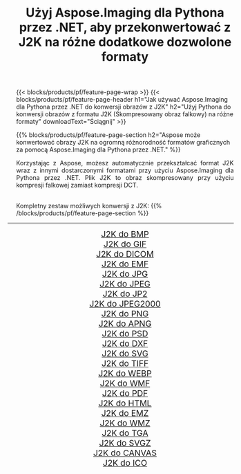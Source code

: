﻿---
title: Użyj Aspose.Imaging dla Pythona przez .NET, aby przekonwertować z J2K na różne dodatkowe dozwolone formaty 
weight: 3920
url: /pl/python-net/conversion/from/j2k 
lang: pl
langdirlevel: 2
locales: zh-hans,ja,it,ru,de,es,fr,nl,id,lt,pl,pt,vi,tr,ko,zh-hant,ar,hi,th,sv,cs,uk,he
description: Możesz szybko przekształcić J2K(Skompresowany obraz falkowy) w różne formaty za pomocą Aspose.Imaging dla Pythona przez .NET.
---

{{< blocks/products/pf/feature-page-wrap >}}
{{< blocks/products/pf/feature-page-header h1="Jak używać Aspose.Imaging dla Pythona przez .NET do konwersji obrazów z J2K" h2="Użyj Pythona do konwersji obrazów z formatu J2K (Skompresowany obraz falkowy) na różne formaty" downloadText="Ściągnij" >}}


{{% blocks/products/pf/feature-page-section  h2="Aspose może konwertować obrazy J2K na ogromną różnorodność formatów graficznych za pomocą Aspose.Imaging dla Pythona przez .NET." %}}
<p align=justify>Korzystając z Aspose, możesz automatycznie przekształcać format J2K wraz z innymi dostarczonymi formatami przy użyciu Aspose.Imaging dla Pythona przez .NET. Plik J2K to obraz skompresowany przy użyciu kompresji falkowej zamiast kompresji DCT.</p>
<br/>
Kompletny zestaw możliwych konwersji z J2K:
{{% /blocks/products/pf/feature-page-section %}}
<div class="container-fluid productfamilypage bg-gray">
    <div class="convertypes bg-gray agp-content section">
        <div class="container">
		<hr style="margin-left:-20px;"/>
		<div class="row other-converters" style="gap: 10px;font-size: 19px;text-align:center;">
		    <div class='col-md-2 other-converter remove-lp remove-rp'><a href="/imaging/pl/python-net/conversion/j2k-to-bmp" style="padding:15px;">J2K do BMP</a></div><div class='col-md-2 other-converter remove-lp remove-rp'><a href="/imaging/pl/python-net/conversion/j2k-to-gif" style="padding:15px;">J2K do GIF</a></div><div class='col-md-2 other-converter remove-lp remove-rp'><a href="/imaging/pl/python-net/conversion/j2k-to-dicom" style="padding:15px;">J2K do DICOM</a></div><div class='col-md-2 other-converter remove-lp remove-rp'><a href="/imaging/pl/python-net/conversion/j2k-to-emf" style="padding:15px;">J2K do EMF</a></div><div class='col-md-2 other-converter remove-lp remove-rp'><a href="/imaging/pl/python-net/conversion/j2k-to-jpg" style="padding:15px;">J2K do JPG</a></div><div class='col-md-2 other-converter remove-lp remove-rp'><a href="/imaging/pl/python-net/conversion/j2k-to-jpeg" style="padding:15px;">J2K do JPEG</a></div><div class='col-md-2 other-converter remove-lp remove-rp'><a href="/imaging/pl/python-net/conversion/j2k-to-jp2" style="padding:15px;">J2K do JP2</a></div><div class='col-md-2 other-converter remove-lp remove-rp'><a href="/imaging/pl/python-net/conversion/j2k-to-jpeg2000" style="padding:15px;">J2K do JPEG2000</a></div><div class='col-md-2 other-converter remove-lp remove-rp'><a href="/imaging/pl/python-net/conversion/j2k-to-png" style="padding:15px;">J2K do PNG</a></div><div class='col-md-2 other-converter remove-lp remove-rp'><a href="/imaging/pl/python-net/conversion/j2k-to-apng" style="padding:15px;">J2K do APNG</a></div><div class='col-md-2 other-converter remove-lp remove-rp'><a href="/imaging/pl/python-net/conversion/j2k-to-psd" style="padding:15px;">J2K do PSD</a></div><div class='col-md-2 other-converter remove-lp remove-rp'><a href="/imaging/pl/python-net/conversion/j2k-to-dxf" style="padding:15px;">J2K do DXF</a></div><div class='col-md-2 other-converter remove-lp remove-rp'><a href="/imaging/pl/python-net/conversion/j2k-to-svg" style="padding:15px;">J2K do SVG</a></div><div class='col-md-2 other-converter remove-lp remove-rp'><a href="/imaging/pl/python-net/conversion/j2k-to-tiff" style="padding:15px;">J2K do TIFF</a></div><div class='col-md-2 other-converter remove-lp remove-rp'><a href="/imaging/pl/python-net/conversion/j2k-to-webp" style="padding:15px;">J2K do WEBP</a></div><div class='col-md-2 other-converter remove-lp remove-rp'><a href="/imaging/pl/python-net/conversion/j2k-to-wmf" style="padding:15px;">J2K do WMF</a></div><div class='col-md-2 other-converter remove-lp remove-rp'><a href="/imaging/pl/python-net/conversion/j2k-to-pdf" style="padding:15px;">J2K do PDF</a></div><div class='col-md-2 other-converter remove-lp remove-rp'><a href="/imaging/pl/python-net/conversion/j2k-to-html" style="padding:15px;">J2K do HTML</a></div><div class='col-md-2 other-converter remove-lp remove-rp'><a href="/imaging/pl/python-net/conversion/j2k-to-emz" style="padding:15px;">J2K do EMZ</a></div><div class='col-md-2 other-converter remove-lp remove-rp'><a href="/imaging/pl/python-net/conversion/j2k-to-wmz" style="padding:15px;">J2K do WMZ</a></div><div class='col-md-2 other-converter remove-lp remove-rp'><a href="/imaging/pl/python-net/conversion/j2k-to-tga" style="padding:15px;">J2K do TGA</a></div><div class='col-md-2 other-converter remove-lp remove-rp'><a href="/imaging/pl/python-net/conversion/j2k-to-svgz" style="padding:15px;">J2K do SVGZ</a></div><div class='col-md-2 other-converter remove-lp remove-rp'><a href="/imaging/pl/python-net/conversion/j2k-to-canvas" style="padding:15px;">J2K do CANVAS</a></div><div class='col-md-2 other-converter remove-lp remove-rp'><a href="/imaging/pl/python-net/conversion/j2k-to-ico" style="padding:15px;">J2K do ICO</a></div>
                </div>
        </div>
    </div>
</div>
<br/>

